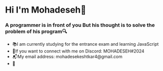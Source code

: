 <h1>Hi I'm Mohadeseh👋</h1>
<h3>A programmer is in front of you
 But his thought is to solve the problem of his program🔍</h3>
<ul>
 <li>📚I am currently studying for the entrance exam and learning JavaScript</li>
 <li>👾If you want to connect with me on Discord: MOHADESEH#2024</li>
 <li>📬My email address: mohadesekeshtkar4@gmail.com</li>
 <li>🐾</li>
</ul>
